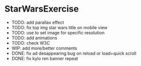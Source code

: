 # StarWarsExercise

- TODO: add parallax effect
- TODO: fix top img star wars title on mobile view
- TODO: use <picture> to set image for specific resolution
- TODO: add animations
- TODO: check W3C
- WIP: add more/better comments
- DONE: fix ad desappearing bug on reload or load+quick scroll
- DONE: fix kylo ren banner repeat